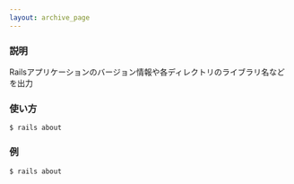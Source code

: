 ```yaml
---
layout: archive_page
---
```

### 説明
Railsアプリケーションのバージョン情報や各ディレクトリのライブラリ名などを出力

### 使い方
    $ rails about

### 例
    $ rails about
